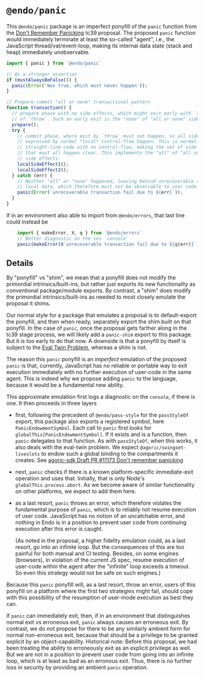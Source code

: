 # `@endo/panic`

This `@endo/panic` package is an imperfect ponyfill of the `panic` function from the
[Don't Remember Panicking](https://github.com/tc39/proposal-oom-fails-fast) tc39 proposal. The proposed `panic` function would immediately terminate at least the so-called "agent", i.e., the JavaScript thread/vat/event-loop, making its internal data state (stack and heap) immediately unobservable.
```js
import { panic } from `@endo/panic`

// As a stronger assertion
if (mustAlwaysBeFalse()) {
  panic(Error('Was true, which must never happen'));
}

// Prepare-commit "all or none" transactional pattern
function transaction() {
  // prepare phase with no side effects, which might exit early with `return`
  // of `throw`. Such an early exit is the "none" of "all or none" side effects.
  prepare();
  try {
    // commit phase, where exit by `throw` must not happen, so all side effects
    // expressed by normal *local* control-flow happen. This is normally
    // straight-line code with no control-flow, making the set of side effects
    // that must all happen clear. This implements the "all" of "all or none"
    // side effects.
    localSideEffect1();
    localSideEffect2();
  } catch (err) {
    // Neither "all" or "none" happened, leaving behind unrecoverable corrupt
    // local data, which therefore must not be observable to user code.
    panic(Error(`unrecoverable transaction fail due to ${err}`));
  }
}
```

If in an environment also able to import from `@endo/errors`, that last line could instead be
```js
    import { makeError, X, q } from `@endo/errors`
    // Better diagnostic on the ses `console`
    panic(makeError(X`unrecoverable transaction fail due to ${q(err)}`));
```

## Details

By "ponyfill" vs "shim", we mean that a ponyfill does not modify the primordial intrinsics/built-ins, but rather just exports its new functionality as conventional package/module exports. By contrast, a "shim" does modify the primordial intrinsics/built-ins as needed to most closely emulate the proposal it shims.

Our normal style for a package that emulates a proposal is to default-export the ponyfill, and then when ready, separately export the shim built on that ponyfill. In the case of `panic`, once the proposal gets farther along in the tc39 stage process, we will likely add a `panic-shim` export to this package. But it is too early to do that now. A downside is that a ponyfill by itself is subject to the [Eval Twin Problem](https://github.com/endojs/endo/issues/1583), whereas a shim is not.

The reason this `panic` ponyfill is an _imperfect_ emulation of the proposed `panic` is that, currently, JavaScript has no reliable or portable way to exit execution immediately with no further execution of user-code in the same agent. This is indeed why we propose adding `panic` to the language, because it would be a fundamental new ability.

This approximate emulation first logs a diagnostic on the `console`, if there is one. It then proceeds in three layers
- first, following the precedent of `@endo/pass-style` for the `passStyleOf` export, this package also exports a registered symbol, here `PanicEndowmentSymbol`. Each call to `panic` first looks for `globalThis[PanicEndowmentSymbol]`. If it exists and is a function, then `panic` delegates to that function. As with `passStyleOf`, when this works, it also deals with the eval-twin problem. We expect `@agoric/swingset-liveslots` to endow such a global binding to the compartments it creates. See [agoric-sdk Draft PR #11173 Don't remember panicking](https://github.com/Agoric/agoric-sdk/pull/11173)
- next, `panic` checks if there is a known platform-specific immediate-exit operation and uses that. Initially, that is only Node's `globalThis.process.abort`. As we become aware of similar functionality on other platforms, we expect to add them here.
- as a last resort, `panic` throws an error, which therefore violates the fundamental purpose of `panic`, which is to reliably not resume execution of user code. JavaScript has no notion of an uncatchable error, and nothing in Endo is in a position to prevent user code from continuing execution after this error is caught.

    (As noted in the proposal, a higher fidelity emulation could, as a last resort, go into an infinite loop. But the consequences of this are too painful for both manual and CI testing. Besides, on some engines (browsers), in violation of the current JS spec, resume execution of user-code within the agent after the "infinite" loop exceeds a timeout. So even this strategy would not be safe on such engines.)

Because this `panic` ponyfill will, as a last resort, throw an error, users of this ponyfill on a platform where the first two strategies might fail, should cope with this possibility of the resumption of user-mode execution as best they can.

If `panic` can immediately exit, then, if in an environment that distinguishes normal exit vs erroneous exit, `panic` always causes an erroneous exit. By contrast, we do not propose for there to be any similarly ambient form for normal non-erroneous exit, because that should be a privilege to be granted explicit by an object-capability. Historical note: Before this proposal, we had been treating the ability to erroneously exit as an explicit privilege as well. But we are not in a position to prevent user code from going into an infinite loop, which is at least as bad as an erronous exit. Thus, there is no further loss in security by providing an ambient `panic` operation.
